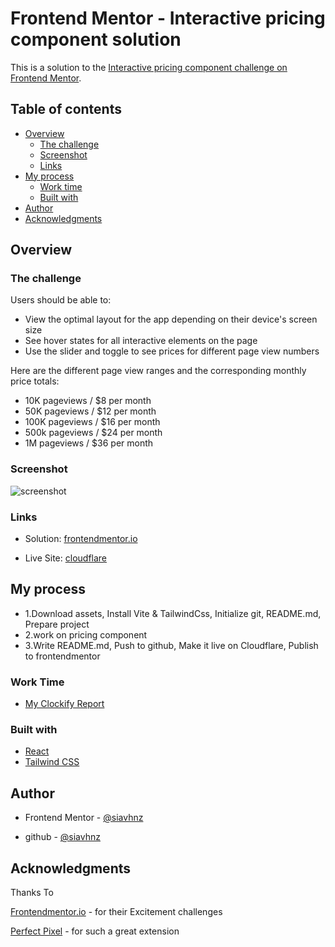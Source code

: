 # Frontend Mentor - Interactive pricing component solution

This is a solution to the [Interactive pricing component challenge on Frontend Mentor](https://www.frontendmentor.io/challenges/interactive-pricing-component-t0m8PIyY8).

## Table of contents

- [Overview](#overview)
  - [The challenge](#the-challenge)
  - [Screenshot](#screenshot)
  - [Links](#links)
- [My process](#my-process)
  - [Work time](#work-time)
  - [Built with](#built-with)
- [Author](#author)
- [Acknowledgments](#acknowledgments)

## Overview

### The challenge

Users should be able to:

- View the optimal layout for the app depending on their device's screen size
- See hover states for all interactive elements on the page
- Use the slider and toggle to see prices for different page view numbers

Here are the different page view ranges and the corresponding monthly price totals:

- 10K pageviews / $8 per month
- 50K pageviews / $12 per month
- 100K pageviews / $16 per month
- 500k pageviews / $24 per month
- 1M pageviews / $36 per month

### Screenshot

![screenshot](./)

### Links

- Solution: [frontendmentor.io](https://www.frontendmentor.io/?)

- Live Site: [cloudflare](https://?.pages.dev/)

## My process

- 1.Download assets, Install Vite & TailwindCss, Initialize git, README.md, Prepare project
- 2.work on pricing component
- 3.Write README.md, Push to github, Make it live on Cloudflare, Publish to frontendmentor

### Work Time

- [My Clockify Report](https://app.clockify.me/shared/649d9dfb1b8eae3a79004324)

### Built with

- [React](https://react.dev)
- [Tailwind CSS](https://tailwindcss.com/)

## Author

- Frontend Mentor - [@siavhnz](https://www.frontendmentor.io/profile/siavhnz)

- github - [@siavhnz](https://www.github.com/siavhnz)

## Acknowledgments

Thanks To

[Frontendmentor.io](https://www.frontendmentor.io/challenges) - for their Excitement challenges

[Perfect Pixel](https://chrome.google.com/webstore/detail/perfectpixel-by-welldonec/dkaagdgjmgdmbnecmcefdhjekcoceebi?hl=en) - for such a great extension
